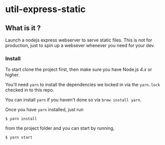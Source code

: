 # util-express-static


## What is it ?

Launch a nodejs express webserver to serve static files. This is not for production, just to spin up a websever whenever you need for your dev.

### Install

To start clone the project first, then make sure you have Node.js *4.x* or higher.

You'll need `yarn` to install the dependencies we locked in via the `yarn.lock` checked in to this repo.

You can install `yarn` if you haven't done so via `brew install yarn`.

Once you have `yarn` installed, just run

```
$ yarn install
```

from the project folder and you can start by running,

```
$ yarn start
```